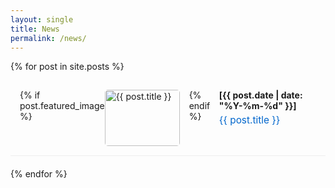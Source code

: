 ```yaml
---
layout: single
title: News
permalink: /news/
---
```



{% for post in site.posts %}
<div style="display: flex; margin-bottom: 20px; padding: 15px; border-bottom: 1px solid #eee;">
  {% if post.featured_image %}
  <div style="flex-shrink: 0; margin-right: 15px;">
    <img src="{{ post.featured_image }}" alt="{{ post.title }}" style="width: 120px; height: 90px; object-fit: cover; border-radius: 5px;">
  </div>
  {% endif %}
  <div style="flex-grow: 1;">
    <div style="margin-bottom: 5px;">
      <strong>[{{ post.date | date: "%Y-%m-%d" }}]</strong>
    </div>
    <div style="margin-bottom: 8px;">
      <a href="{{ post.url | relative_url }}" style="font-size: 1.1em; text-decoration: none; color: #0066cc;">{{ post.title }}</a>
    </div>
  </div>
</div>
{% endfor %}